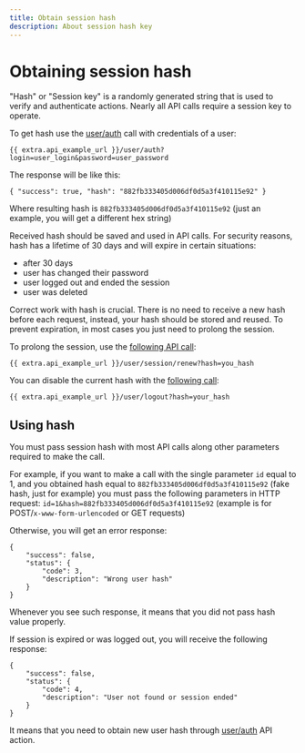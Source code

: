 ```yaml
---
title: Obtain session hash
description: About session hash key
---
```


# Obtaining session hash

"Hash" or "Session key" is a randomly generated string that is used to verify and authenticate actions.
Nearly all API calls require a session key to operate.

To get hash use the [user/auth](../resources/commons/user/index.md#auth) call with credentials of a user:

    {{ extra.api_example_url }}/user/auth?login=user_login&password=user_password

The response will be like this:

```json5
{ "success": true, "hash": "882fb333405d006df0d5a3f410115e92" }
```                                                             

Where resulting hash is `882fb333405d006df0d5a3f410115e92` (just an example, you will get a different hex string)

Received hash should be saved and used in API calls. For security reasons, 
hash has a lifetime of 30 days and will expire in certain situations:

*	after 30 days
*	user has changed their password
*	user logged out and ended the session
*	user was deleted

Correct work with hash is crucial. There is no need to receive a new hash before each request, 
instead, your hash should be stored and reused. To prevent expiration, in most cases you just need to
prolong the session.

To prolong the session, use the [following API call](../resources/commons/user/session/index.md#renew):

    {{ extra.api_example_url }}/user/session/renew?hash=you_hash

You can disable the current hash with the [following call](../resources/commons/user/index.md#logout):

    {{ extra.api_example_url }}/user/logout?hash=your_hash
    
## Using hash

You must pass session hash with most API calls along other parameters required to make the call.

For example, if you want to make a call with the single parameter `id` equal to 1, and you obtained hash equal to
`882fb333405d006df0d5a3f410115e92` (fake hash, just for example) you must pass the following parameters in HTTP request:
`id=1&hash=882fb333405d006df0d5a3f410115e92` (example is for POST/`x-www-form-urlencoded` or GET requests)

Otherwise, you will get an error response:
```json5
{
    "success": false,
    "status": {
        "code": 3,
        "description": "Wrong user hash"
    }
}
``` 
Whenever you see such response, it means that you did not pass hash value properly.

If session is expired or was logged out, you will receive the following response:
```json5
{
    "success": false,
    "status": {
        "code": 4,
        "description": "User not found or session ended"
    }
}
```
It means that you need to obtain new user hash through [user/auth](../resources/commons/user/index.md#auth) API action. 